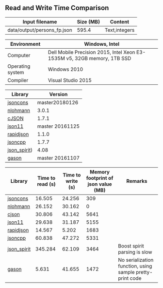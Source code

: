 
## Read and Write Time Comparison


Input filename|Size (MB)|Content
---|---|---
data/output/persons_fp.json|595.4|Text,integers

Environment|Windows, Intel
---|---
Computer|Dell Mobile Precision 2015, Intel Xeon E3-1535M v5, 32GB memory, 1TB SSD
Operating system|Windows 2010
Compiler|Visual Studio 2015

Library|Version
---|---
[jsoncons](https://github.com/danielaparker/jsoncons)|master20180126
[nlohmann](https://github.com/nlohmann/json)|3.0.1
[cJSON](https://github.com/DaveGamble/cJSON)|1.7.1
[json11](https://github.com/dropbox/json11)|master 20161125
[rapidjson](https://github.com/miloyip/rapidjson)|1.1.0
[jsoncpp](https://github.com/open-source-parsers/jsoncpp)|1.7.7
[json_spirit](http://www.codeproject.com/Articles/20027/JSON-Spirit-A-C-JSON-Parser-Generator-Implemented))|4.08
[gason](https://github.com/vivkin/gason)|master 20161107

Library|Time to read (s)|Time to write (s)|Memory footprint of json value (MB)|Remarks
---|---|---|---|---
[jsoncons](https://github.com/danielaparker/jsoncons)|16.505|24.256|309|
[nlohmann](https://github.com/nlohmann/json)|26.152|30.162|0|
[cjson](https://github.com/DaveGamble/cJSON)|30.806|43.142|5641|
[json11](https://github.com/dropbox/json11)|29.638|31.187|5155|
[rapidjson](https://github.com/miloyip/rapidjson)|14.567|5.202|1683|
[jsoncpp](https://github.com/open-source-parsers/jsoncpp)|60.838|47.272|5331|
[json_spirit](http://www.codeproject.com/Articles/20027/JSON-Spirit-A-C-JSON-Parser-Generator-Implemented)|345.284|62.109|3464|Boost spirit parsing is slow
[gason](https://github.com/vivkin/gason)|5.631|41.655|1472|No serialization function, using sample pretty-print code


